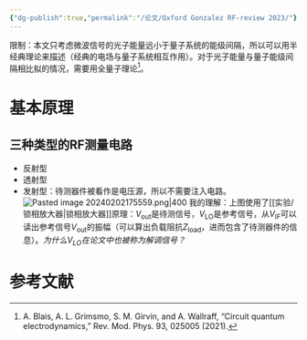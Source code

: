 ```yaml
---
{"dg-publish":true,"permalink":"/论文/Oxford Gonzalez RF-review 2023/"}
---
```


限制：本文只考虑微波信号的光子能量远小于量子系统的能级间隔，所以可以用半经典理论来描述（经典的电场与量子系统相互作用）。对于光子能量与量子能级间隔相比拟的情况，需要用全量子理论[^1]。
# 基本原理
## 三种类型的RF测量电路
- 反射型
- 透射型
- 发射型：待测器件被看作是电压源，所以不需要注入电路。
![Pasted image 20240202175559.png|400](/img/user/Attachment/Pasted%20image%2020240202175559.png)
我的理解：上图使用了[[实验/锁相放大器\|锁相放大器]]原理：$V_\text{out}$是待测信号，$V_\text{LO}$是参考信号，从$V_\text{IF}$可以读出参考信号$V_\text{out}$的振幅（可以算出负载阻抗$Z_\text{load}$，进而包含了待测器件的信息）。*为什么$V_\text{LO}$在论文中也被称为解调信号？*

# 参考文献

[^1]: A. Blais, A. L. Grimsmo, S. M. Girvin, and A. Wallraff, “Circuit quantum electrodynamics,” Rev. Mod. Phys. 93, 025005 (2021).